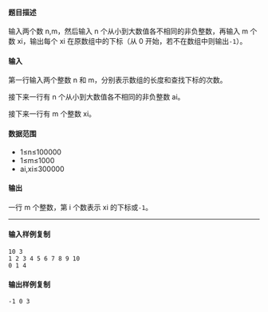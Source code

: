 #### 题目描述

输入两个数 n,m，然后输入 n 个从小到大数值各不相同的非负整数，再输入 m 个数 xi，输出每个 xi 在原数组中的下标（从 0 开始，若不在数组中则输出`-1`）。

#### 输入

第一行输入两个整数 n 和 m，分别表示数组的长度和查找下标的次数。

接下来一行有 n 个从小到大数值各不相同的非负整数 ai。

接下来一行有 m 个整数 xi。

#### 数据范围

-   1≤n≤100000
-   1≤m≤1000
-   ai,xi≤300000

#### 输出

一行 m 个整数，第 i 个数表示 xi 的下标或`-1`。

___

#### 输入样例复制

```
10 3
1 2 3 4 5 6 7 8 9 10
0 1 4
```

#### 输出样例复制

```
-1 0 3
```
